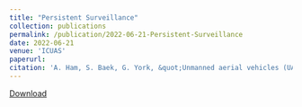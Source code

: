 ```yaml
---
title: "Persistent Surveillance"
collection: publications
permalink: /publication/2022-06-21-Persistent-Surveillance
date: 2022-06-21
venue: 'ICUAS'
paperurl:
citation: 'A. Ham, S. Baek, G. York, &quot;Unmanned aerial vehicles (UAVs): persistent surveillance for a military scenario,&quot; <i>International Conference on Unmanned Aircraft Systems (ICUAS)</i>, Dubrovnik, Croatia, Jun 2022.'
---
```



<a href='https://stanbaek.github.io/files/persistent.pdf'>Download</a>


<!--Recommended citation: A. Ham, S. Baek, G. York, "Unmanned aerial vehicles (UAVs): persistent surveillance for a military scenario," <i>International Conference on Unmanned Aircraft Systems (ICUAS)</i>, Dubrovnik, Croatia, Jun 2022.-->
